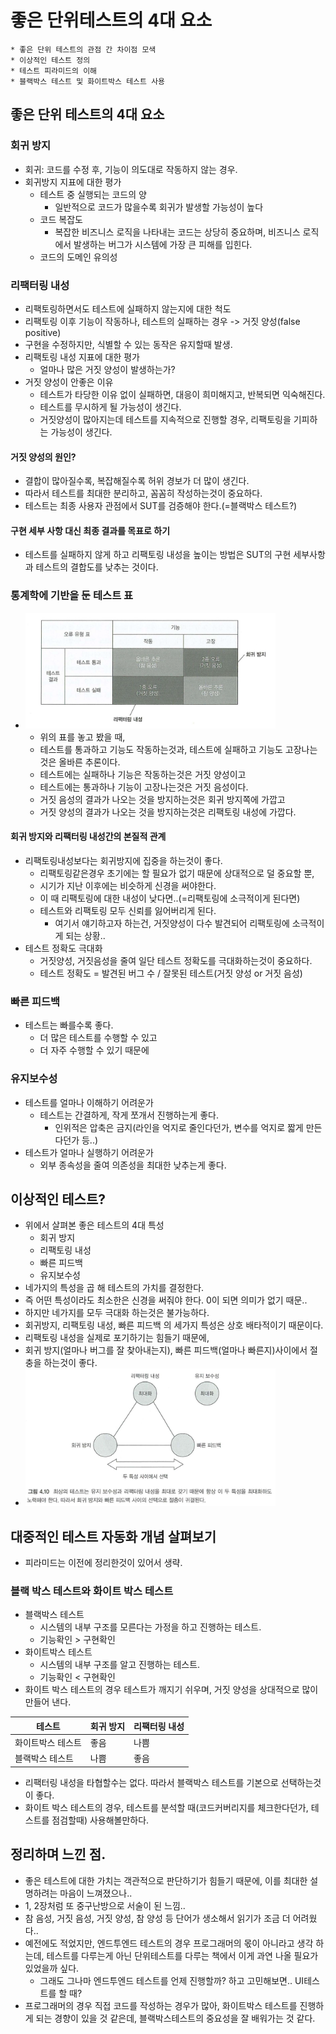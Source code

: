 # 좋은 단위테스트의 4대 요소

```
* 좋은 단위 테스트의 관점 간 차이점 모색
* 이상적인 테스트 정의
* 테스트 피라미드의 이해
* 블랙박스 테스트 및 화이트박스 테스트 사용
```

## 좋은 단위 테스트의 4대 요소

### 회귀 방지
* 회귀: 코드를 수정 후, 기능이 의도대로 작동하지 않는 경우.
* 회귀방지 지표에 대한 평가
  * 테스트 중 실행되는 코드의 양
    * 일반적으로 코드가 많을수록 회귀가 발생할 가능성이 높다
  * 코드 복잡도
    * 복잡한 비즈니스 로직을 나타내는 코드는 상당히 중요하며, 비즈니스 로직에서 발생하는 버그가 시스템에 가장 큰 피해를 입힌다.
  * 코드의 도메인 유의성

### 리팩터링 내성
* 리팩토링하면서도 테스트에 실패하지 않는지에 대한 척도
* 리팩토링 이후 기능이 작동하나, 테스트의 실패하는 경우 -> 거짓 양성(false positive)
* 구현을 수정하지만, 식별할 수 있는 동작은 유지할때 발생.
* 리팩토링 내성 지표에 대한 평가
  * 얼마나 많은 거짓 양성이 발생하는가?
* 거짓 양성이 안좋은 이유
  * 테스트가 타당한 이유 없이 실패하면, 대응이 희미해지고, 반복되면 익숙해진다.
  * 테스트를 무시하게 될 가능성이 생긴다.
  * 거짓양성이 많아지는데 테스트를 지속적으로 진행할 경우, 리팩토링을 기피하는 가능성이 생긴다.

#### 거짓 양성의 원인?
* 결합이 많아질수록, 복잡해질수록 허위 경보가 더 많이 생긴다.
* 따라서 테스트를 최대한 분리하고, 꼼꼼히 작성하는것이 중요하다.
* 테스트는 최종 사용자 관점에서 SUT를 검증해야 한다.(=블랙박스 테스트?)

#### 구현 세부 사항 대신 최종 결과를 목표로 하기
* 테스트를 실패하지 않게 하고 리팩토링 내성을 높이는 방법은 SUT의 구현 세부사항과 테스트의 결합도를 낮추는 것이다.

### 통계학에 기반을 둔 테스트 표
* <img src="ch0403.png" width="400">

  * 위의 표를 놓고 봤을 때,
  * 테스트를 통과하고 기능도 작동하는것과, 테스트에 실패하고 기능도 고장나는것은 올바른 추론이다.
  * 테스트에는 실패하나 기능은 작동하는것은 거짓 양성이고
  * 테스트에는 통과하나 기능이 고장나는것은 거짓 음성이다.
  * 거짓 음성의 결과가 나오는 것을 방지하는것은 회귀 방지쪽에 가깝고
  * 거짓 양성의 결과가 나오는 것을 방지하는것은 리팩토링 내성에 가깝다.

#### 회귀 방지와 리팩터링 내성간의 본질적 관계
* 리팩토링내성보다는 회귀방지에 집중을 하는것이 좋다.
  * 리팩토링같은경우 초기에는 할 필요가 없기 때문에 상대적으로 덜 중요할 뿐,
  * 시기가 지난 이후에는 비슷하게 신경을 써야한다.
  * 이 때 리팩토링에 대한 내성이 낮다면..(=리팩토링에 소극적이게 된다면)
  * 테스트와 리팩토링 모두 신뢰를 잃어버리게 된다.
    * 여기서 얘기하고자 하는건, 거짓양성이 다수 발견되어 리팩토링에 소극적이게 되는 상황..
* 테스트 정확도 극대화
  * 거짓양성, 거짓음성을 줄여 일단 테스트 정확도를 극대화하는것이 중요하다.
  * 테스트 정확도 = 발견된 버그 수 / 잘못된 테스트(거짓 양성 or 거짓 음성)

### 빠른 피드백
* 테스트는 빠를수록 좋다.
  * 더 많은 테스트를 수행할 수 있고
  * 더 자주 수행할 수 있기 때문에

### 유지보수성
* 테스트를 얼마나 이해하기 어려운가
  * 테스트는 간결하게, 작게 쪼개서 진행하는게 좋다.
    * 인위적은 압축은 금지(라인을 억지로 줄인다던가, 변수를 억지로 짧게 만든다던가 등..)
* 테스트가 얼마나 실행하기 어려운가
  * 외부 종속성을 줄여 의존성을 최대한 낮추는게 좋다.

## 이상적인 테스트?
* 위에서 살펴본 좋은 테스트의 4대 특성
  * 회귀 방지
  * 리팩토링 내성
  * 빠른 피드백
  * 유지보수성
* 네가지의 특성을 곱 해 테스트의 가치를 결정한다.
* 즉 어떤 특성이라도 최소한은 신경을 써줘야 한다. 0이 되면 의미가 없기 때문..
* 하지만 네가지를 모두 극대화 하는것은 불가능하다.
* 회귀방지, 리팩토링 내성, 빠른 피드백 의 세가지 특성은 상호 배타적이기 때문이다.
* 리팩토링 내성을 실제로 포기하기는 힘들기 때문에,
* 회귀 방지(얼마나 버그를 잘 찾아내는지), 빠른 피드백(얼마나 빠른지)사이에서 절충을 하는것이 좋다.
* <img src="ch0404.png" width="400">

## 대중적인 테스트 자동화 개념 살펴보기
* 피라미드는 이전에 정리한것이 있어서 생략.

### 블랙 박스 테스트와 화이트 박스 테스트
* 블랙박스 테스트
  * 시스템의 내부 구조를 모른다는 가정을 하고 진행하는 테스트.
  * 기능확인 > 구현확인
* 화이트박스 테스트
  * 시스템의 내부 구조를 알고 진행하는 테스트.
  * 기능확인 < 구현확인
* 화이트 박스 테스트의 경우 테스트가 깨지기 쉬우며, 거짓 양성을 상대적으로 많이 만들어 낸다.

|테스트|회귀 방지|리팩터링 내성|
|---|---|---|
|화이트박스 테스트|좋음|나쁨|
|블랙박스 테스트|나쁨|좋음|


* 리팩터링 내성을 타협할수는 없다. 따라서 블랙박스 테스트를 기본으로 선택하는것이 좋다.
* 화이트 박스 테스트의 경우, 테스트를 분석할 때(코드커버리지를 체크한다던가, 테스트를 점검할때) 사용해볼만하다.

## 정리하며 느낀 점.
* 좋은 테스트에 대한 가치는 객관적으로 판단하기가 힘들기 때문에, 이를 최대한 설명하려는 마음이 느껴졌으나..
* 1, 2장처럼 또 중구난방으로 서술이 된 느낌..
* 참 음성, 거짓 음성, 거짓 양성, 참 양성 등 단어가 생소해서 읽기가 조금 더 어려웠다..
* 예전에도 적었지만, 엔드투엔드 테스트의 경우 프로그래머의 몫이 아니라고 생각 하는데, 테스트를 다루는게 아닌 단위테스트를 다루는 책에서 이게 과연 나올 필요가 있었을까 싶다.
  * 그래도 그나마 엔드투엔드 테스트를 언제 진행할까? 하고 고민해보면.. UI테스트를 할 때?
* 프로그래머의 경우 직접 코드를 작성하는 경우가 많아, 화이트박스 테스트를 진행하게 되는 경향이 있을 것 같은데, 블랙박스테스트의 중요성을 잘 배워가는 것 같다.
